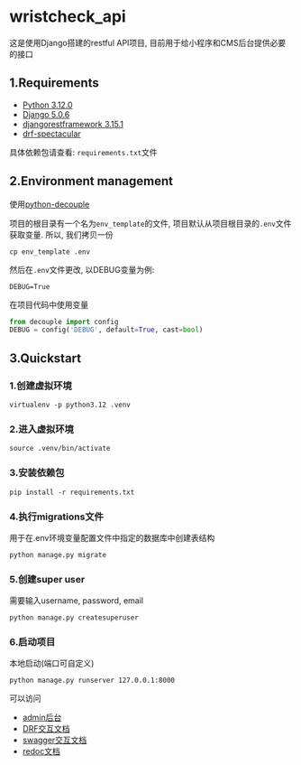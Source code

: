 # wristcheck_api

这是使用Django搭建的restful API项目, 目前用于给小程序和CMS后台提供必要的接口

## 1.Requirements

- [Python 3.12.0](https://www.python.org/)
- [Django 5.0.6](https://www.djangoproject.com/)
- [djangorestframework 3.15.1](https://www.django-rest-framework.org/)
- [drf-spectacular](https://drf-spectacular.readthedocs.io/en/latest/)

具体依赖包请查看: `requirements.txt`文件


## 2.Environment management

使用[python-decouple](https://github.com/HBNetwork/python-decouple)

项目的根目录有一个名为`env_template`的文件, 项目默认从项目根目录的`.env`文件获取变量. 
所以, 我们拷贝一份

```shell
cp env_template .env
```

然后在`.env`文件更改, 以DEBUG变量为例:

```
DEBUG=True
```

在项目代码中使用变量

```python
from decouple import config
DEBUG = config('DEBUG', default=True, cast=bool)
```

## 3.Quickstart

### 1.创建虚拟环境

```shell
virtualenv -p python3.12 .venv
```

### 2.进入虚拟环境

```shell
source .venv/bin/activate 
```

### 3.安装依赖包

```shell
pip install -r requirements.txt
```

### 4.执行migrations文件

用于在.env环境变量配置文件中指定的数据库中创建表结构

```shell
python manage.py migrate
```

### 5.创建super user

需要输入username, password, email

```shell
python manage.py createsuperuser
```

### 6.启动项目

本地启动(端口可自定义)

```shell
python manage.py runserver 127.0.0.1:8000
```

可以访问

- [admin后台](https://1a83-2408-824e-1514-9830-189d-8641-287f-5df2.ngrok-free.app/admin/)
- [DRF交互文档](https://1a83-2408-824e-1514-9830-189d-8641-287f-5df2.ngrok-free.app/)
- [swagger交互文档](https://1a83-2408-824e-1514-9830-189d-8641-287f-5df2.ngrok-free.app/doc/swagger/#/)
- [redoc文档](https://1a83-2408-824e-1514-9830-189d-8641-287f-5df2.ngrok-free.app/doc/redoc/)

